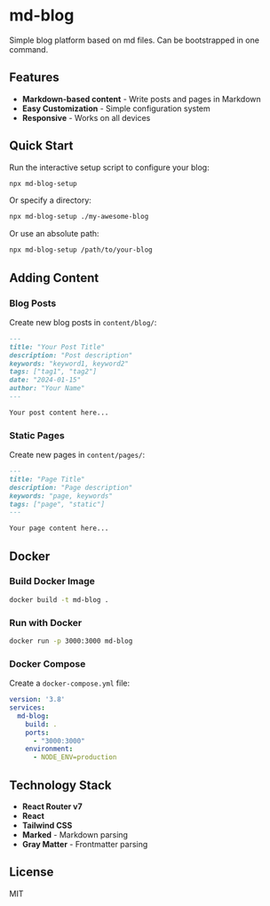 # md-blog

Simple blog platform based on md files. Can be bootstrapped in one command.

## Features

- **Markdown-based content** - Write posts and pages in Markdown
- **Easy Customization** - Simple configuration system
- **Responsive** - Works on all devices

## Quick Start

Run the interactive setup script to configure your blog:

```bash
npx md-blog-setup
```

Or specify a directory:

```bash
npx md-blog-setup ./my-awesome-blog
```

Or use an absolute path:

```bash
npx md-blog-setup /path/to/your-blog
```

## Adding Content

### Blog Posts

Create new blog posts in `content/blog/`:

```markdown
---
title: "Your Post Title"
description: "Post description"
keywords: "keyword1, keyword2"
tags: ["tag1", "tag2"]
date: "2024-01-15"
author: "Your Name"
---

Your post content here...
```

### Static Pages

Create new pages in `content/pages/`:

```markdown
---
title: "Page Title"
description: "Page description"
keywords: "page, keywords"
tags: ["page", "static"]
---

Your page content here...
```

## Docker

### Build Docker Image

```bash
docker build -t md-blog .
```

### Run with Docker

```bash
docker run -p 3000:3000 md-blog
```

### Docker Compose

Create a `docker-compose.yml` file:

```yaml
version: '3.8'
services:
  md-blog:
    build: .
    ports:
      - "3000:3000"
    environment:
      - NODE_ENV=production
```

## Technology Stack

- **React Router v7**
- **React**
- **Tailwind CSS**
- **Marked** - Markdown parsing
- **Gray Matter** - Frontmatter parsing

## License

MIT